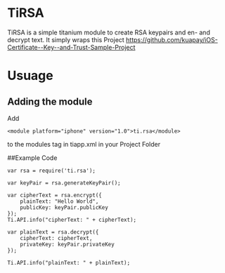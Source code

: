 # TiRSA

TiRSA is a simple titanium module to create RSA keypairs and en- and decrypt text. 
It simply wraps this Project https://github.com/kuapay/iOS-Certificate--Key--and-Trust-Sample-Project

# Usuage

## Adding the module 

Add 
```
<module platform="iphone" version="1.0">ti.rsa</module>
```
to the modules tag in tiapp.xml in your Project Folder

##Example Code

```
var rsa = require('ti.rsa');

var keyPair = rsa.generateKeyPair();

var cipherText = rsa.encrypt({
	plainText: "Hello World",
	publicKey: keyPair.publicKey
});
Ti.API.info("cipherText: " + cipherText);

var plainText = rsa.decrypt({
	cipherText: cipherText,
	privateKey: keyPair.privateKey
});

Ti.API.info("plainText: " + plainText);
```